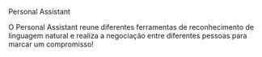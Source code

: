 Personal Assistant

O Personal Assistant reune diferentes ferramentas 
de reconhecimento de linguagem natural e realiza a negociação
entre diferentes pessoas para marcar um compromisso!